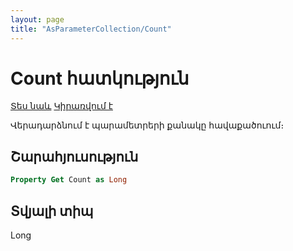 ```yaml
---
layout: page
title: "AsParameterCollection/Count"
---
```



# Count հատկություն

[Տես նաև](../AsParameterCollection.md)  [Կիրառվում է](../AsParameterCollection.md) 

Վերադարձնում է պարամետրերի քանակը հավաքածուում։

## Շարահյուսություն

``` vb
Property Get Count as Long 
```

## Տվյալի տիպ

Long
